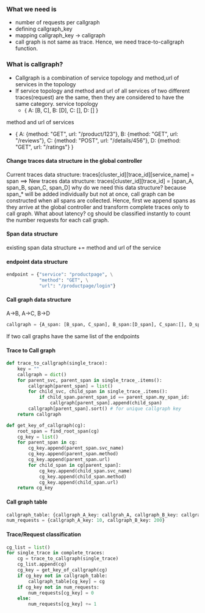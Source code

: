 
### What we need is 
- number of requests per callgraph
- defining callgraph_key
- mapping callgraph_key -> callgraph
- call graph is not same as trace. Hence, we need trace-to-callgraph function.


### What is callgraph?
- Callgraph is a combination of service topology and method,url of services in the topology
- If service topology and method and url of all services of two different traces(request) are the same, then they are considered to have the same category.
service topology
  - { A: [B, C], B: [D], C: [], D: [] }
      
method and url of services
  - { A: {method: "GET", url: "/product/123"}, B: {method: "GET", url: "/reviews"}, C: {method: "POST", url: "/details/456"}, D: {method: "GET", url: "/ratings"} }

#### Change traces data structure in the global controller
Current traces data structure:
    traces[cluster_id][trace_id][service_name] = span
==>
New traces data structure:
    traces[cluster_id][trace_id] = [span_A, span_B, span_C, span_D]
    why do we need this data structure?
    because span_* will be added individually but not at once,
    call graph can be constructed when all spans are collected.
    Hence, first we append spans as they arrive at the global controller and transform complete traces only to call graph.
    What about latency? cg should be classified instantly to count the number requests for each call graph.


#### Span data structure
existing span data structure += method and url of the service

#### endpoint data structure
```python
endpoint = {"service": "productpage", \
            "method": "GET", \
            "url": "/productpage/login"}
```

#### Call graph data structure
A->B, A->C, B->D
```python
callgraph = {A_span: [B_span, C_span], B_span:[D_span], C_span:[], D_span:[]}
```

If two call graphs have the same list of the endpoints

#### Trace to Call graph
```python
def trace_to_callgraph(single_trace):
    key = ""
    callgraph = dict()
    for parent_svc, parent_span in single_trace_.items():
        callgraph[parent_span] = list()
        for child_svc, child_span in single_trace_.items():
            if child_span.parent_span_id == parent_span.my_span_id:
                callgraph[parent_span].append(child_span)
        callgraph[parent_span].sort() # for unique callgraph key
    return callgraph

def get_key_of_callgraph(cg):
    root_span = find_root_span(cg)
    cg_key = list()
    for parent_span in cg:
        cg_key.append(parent_span.svc_name)
        cg_key.append(parent_span.method)
        cg_key.append(parent_span.url)
        for child_span in cg[parent_span]:
            cg_key.append(child_span.svc_name)
            cg_key.append(child_span.method)
            cg_key.append(child_span.url)
    return cg_key

```

#### Call graph table
```python
callgraph_table: {callgraph_A_key: callgrah_A, callgraph_B_key: callgrap_B}
num_requests = {callgraph_A_key: 10, callgraph_B_key: 200}
```

#### Trace/Request classification
```python
cg_list = list()
for single_trace in complete_traces:
    cg = trace_to_callgraph(single_trace)
    cg_list.append(cg)
    cg_key = get_key_of_callgraph(cg)
    if cg_key not in callgraph_table:
        callgraph_table[cg_key] = cg
    if cg_key not in num_requests:
        num_requests[cg_key] = 0
    else:
        num_requests[cg_key] += 1

```